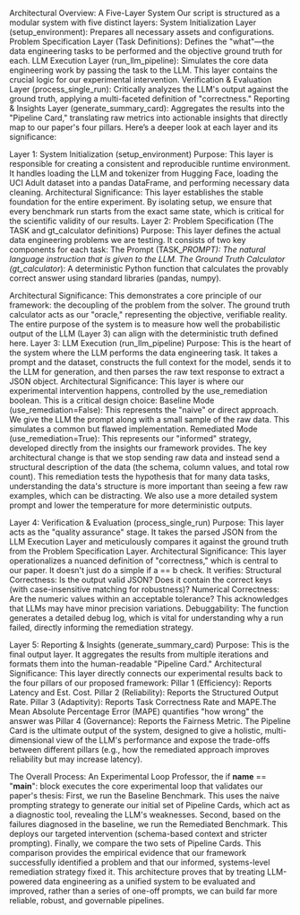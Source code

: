Architectural Overview: A Five-Layer System
Our script is structured as a modular system with five distinct layers:
System Initialization Layer (setup_environment): Prepares all necessary assets and configurations.
Problem Specification Layer (Task Definitions): Defines the "what"—the data engineering tasks to be performed and the objective ground truth for each.
LLM Execution Layer (run_llm_pipeline): Simulates the core data engineering work by passing the task to the LLM. This layer contains the crucial logic for our experimental intervention.
Verification & Evaluation Layer (process_single_run): Critically analyzes the LLM's output against the ground truth, applying a multi-faceted definition of "correctness."
Reporting & Insights Layer (generate_summary_card): Aggregates the results into the "Pipeline Card," translating raw metrics into actionable insights that directly map to our paper's four pillars.
Here’s a deeper look at each layer and its significance:

Layer 1: System Initialization (setup_environment)
Purpose: This layer is responsible for creating a consistent and reproducible runtime environment. It handles loading the LLM and tokenizer from Hugging Face, loading the UCI Adult dataset into a pandas DataFrame, and performing necessary data cleaning.
Architectural Significance: This layer establishes the stable foundation for the entire experiment. By isolating setup, we ensure that every benchmark run starts from the exact same state, which is critical for the scientific validity of our results.
Layer 2: Problem Specification (The TASK and gt_calculator definitions)
Purpose: This layer defines the actual data engineering problems we are testing. It consists of two key components for each task:
The Prompt (TASK_*_PROMPT): The natural language instruction that is given to the LLM.
The Ground Truth Calculator (gt_calculator_*): A deterministic Python function that calculates the provably correct answer using standard libraries (pandas, numpy).


Architectural Significance: This demonstrates a core principle of our framework: the decoupling of the problem from the solver. The ground truth calculator acts as our "oracle," representing the objective, verifiable reality. The entire purpose of the system is to measure how well the probabilistic output of the LLM (Layer 3) can align with the deterministic truth defined here.
Layer 3: LLM Execution (run_llm_pipeline)
Purpose: This is the heart of the system where the LLM performs the data engineering task. It takes a prompt and the dataset, constructs the full context for the model, sends it to the LLM for generation, and then parses the raw text response to extract a JSON object.
Architectural Significance: This layer is where our experimental intervention happens, controlled by the use_remediation boolean. This is a critical design choice:
Baseline Mode (use_remediation=False): This represents the "naive" or direct approach. We give the LLM the prompt along with a small sample of the raw data. This simulates a common but flawed implementation.
Remediated Mode (use_remediation=True): This represents our "informed" strategy, developed directly from the insights our framework provides. The key architectural change is that we stop sending raw data and instead send a structural description of the data (the schema, column values, and total row count). This remediation tests the hypothesis that for many data tasks, understanding the data's structure is more important than seeing a few raw examples, which can be distracting. We also use a more detailed system prompt and lower the temperature for more deterministic outputs.


Layer 4: Verification & Evaluation (process_single_run)
Purpose: This layer acts as the "quality assurance" stage. It takes the parsed JSON from the LLM Execution Layer and meticulously compares it against the ground truth from the Problem Specification Layer.
Architectural Significance: This layer operationalizes a nuanced definition of "correctness," which is central to our paper. It doesn't just do a simple if a == b check. It verifies:
Structural Correctness: Is the output valid JSON? Does it contain the correct keys (with case-insensitive matching for robustness)?
Numerical Correctness: Are the numeric values within an acceptable tolerance? This acknowledges that LLMs may have minor precision variations.
Debuggability: The function generates a detailed debug log, which is vital for understanding why a run failed, directly informing the remediation strategy.


Layer 5: Reporting & Insights (generate_summary_card)
Purpose: This is the final output layer. It aggregates the results from multiple iterations and formats them into the human-readable "Pipeline Card."
Architectural Significance: This layer directly connects our experimental results back to the four pillars of our proposed framework:
Pillar 1 (Efficiency): Reports Latency and Est. Cost.
Pillar 2 (Reliability): Reports the Structured Output Rate.
Pillar 3 (Adaptivity): Reports Task Correctness Rate and MAPE.The Mean Absolute Percentage Error (MAPE) quantifies "how wrong" the answer was
Pillar 4 (Governance): Reports the Fairness Metric.
The Pipeline Card is the ultimate output of the system, designed to give a holistic, multi-dimensional view of the LLM's performance and expose the trade-offs between different pillars (e.g., how the remediated approach improves reliability but may increase latency).


The Overall Process: An Experimental Loop
Professor, the if __name__ == "__main__": block executes the core experimental loop that validates our paper's thesis:
First, we run the Baseline Benchmark. This uses the naive prompting strategy to generate our initial set of Pipeline Cards, which act as a diagnostic tool, revealing the LLM's weaknesses.
Second, based on the failures diagnosed in the baseline, we run the Remediated Benchmark. This deploys our targeted intervention (schema-based context and stricter prompting).
Finally, we compare the two sets of Pipeline Cards. This comparison provides the empirical evidence that our framework successfully identified a problem and that our informed, systems-level remediation strategy fixed it.
This architecture proves that by treating LLM-powered data engineering as a unified system to be evaluated and improved, rather than a series of one-off prompts, we can build far more reliable, robust, and governable pipelines.


